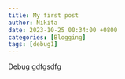 ```yaml
---
title: My first post
author: Nikita
date: 2023-10-25 00:34:00 +0800
categories: [Blogging]
tags: [debug1]
---
```


Debug gdfgsdfg
